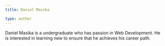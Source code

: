 ```yaml
---
title: Daniel Masika

type: author
---
```

Daniel Masika is a undergraduate who has passion in Web Development. He is interested in learning new to ensure that he achieves his career path.